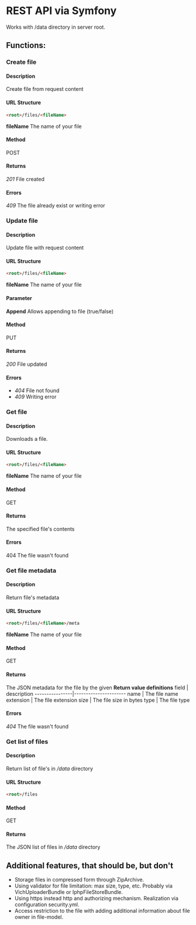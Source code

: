 # REST API via Symfony
Works with /data directory in server root.

## Functions:

### Create file
#### Description
Create file from request content
#### URL Structure
```html
<root>/files/<fileName>
```
**fileName** The name of your file
#### Method
POST
#### Returns
_201_ File created
#### Errors
_409_ The file already exist or writing error

### Update file
#### Description
Update file with request content
#### URL Structure
```html
<root>/files/<fileName>
```
**fileName** The name of your file
#### Parameter
**Append** Allows appending to file (true/false)
#### Method
PUT
#### Returns
_200_ File updated
#### Errors
* _404_ File not found
* _409_ Writing error

### Get file
#### Description
Downloads a file.
#### URL Structure
```html
<root>/files/<fileName>
```
**fileName** The name of your file
#### Method
GET
#### Returns
The specified file's contents
#### Errors
404 The file wasn't found

### Get file metadata
#### Description
Return file's metadata
#### URL Structure
```html
<root>/files/<fileName>/meta
```
**fileName** The name of your file
#### Method
GET
#### Returns
The JSON metadata for the file by the given <fileName>
**Return value definitions**
field           | description
----------------|----------------------
name            | The file name
extension       | The file extension
size            | The file size in bytes
type            | The file type
#### Errors
_404_ The file wasn't found

### Get list of files
#### Description
Return list of file's in _/data_ directory
#### URL Structure
```html
<root>/files
```
#### Method
GET
#### Returns
The JSON list of files in _/data_ directory


## Additional features, that should be, but don't
* Storage files in compressed form through ZipArchive.
* Using validator for file limitation: max size, type, etc. Probably via VichUploaderBundle or IphpFileStoreBundle.
* Using https instead http and authorizing mechanism. Realization via configuration security.yml.
* Access restriction to the file with adding additional information about file owner in file-model.
